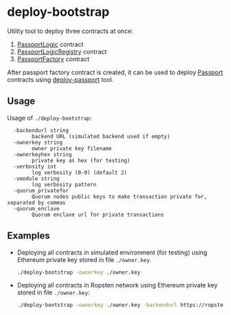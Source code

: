 # deploy-bootstrap

Utility tool to deploy three contracts at once:

1. [PassportLogic](../../contracts/code/PassportLogic.sol) contract
1. [PassportLogicRegistry](../../contracts/code/PassportLogicRegistry.sol) contract
1. [PassportFactory](../../contracts/code/PassportFactory.sol) contract

After passport factory contract is created, it can be used to deploy [Passport](../../contracts/code/Passport.sol) contracts using 
[deploy-passport](../deploy-passport) tool.

## Usage

Usage of `./deploy-bootstrap`:
```
  -backendurl string
    	backend URL (simulated backend used if empty)
  -ownerkey string
    	owner private key filename
  -ownerkeyhex string
    	private key as hex (for testing)
  -verbosity int
    	log verbosity (0-9) (default 2)
  -vmodule string
    	log verbosity pattern
  -quorum_privatefor
        Quorum nodes public keys to make transaction private for, separated by commas
  -quorum_enclave
        Quorum enclave url for private transactions
```

## Examples

* Deploying all contracts in simulated environment (for testing) using Ethereum private key stored in file `./owner.key`.
  ```bash
  ./deploy-bootstrap -ownerkey ./owner.key
  ```

* Deploying all contracts in Ropsten network using Ethereum private key stored in file `./owner.key`:
  ```bash
  ./deploy-bootstrap -ownerkey ./owner.key -backendurl https://ropsten.infura.io
  ```
 